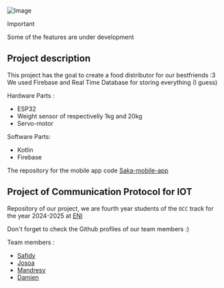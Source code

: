 ![Image](https://github.com/user-attachments/assets/031d2699-0f9d-4ce1-a10c-3d6282a2146a)


> [!IMPORTANT]
> Some of the features are under development

## Project description
This project has the goal to create a food distributor for our bestfriends :3\
We used Firebase and Real Time Database for storing everything (I guess)

Hardware Parts : 
 - ESP32
 - Weight sensor of respectivelly 1kg and 20kg
 - Servo-motor

Software Parts:
 - Kotlin
 - Firebase

The repository for the mobile app code [Saka-mobile-app](https://github.com/disikoX/Saka-mobile-app)

## Project of Communication Protocol for IOT
Repository of our project, we are fourth year students of the `OCC` track for the year 2024-2025 at [ENI](https://eni.mg/)

Don't forget to check the Github profiles of our team members :)

Team members : 
  - [Safidy](https://github.com/akiraNC) 
  - [Josoa](https://github.com/josoa-ramaroson) 
  - [Mandresy](https://github.com/Yserdnam) 
  - [Damien](https://github.com/disikoX) 



  
